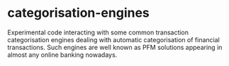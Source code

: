 # categorisation-engines
Experimental code interacting with some common transaction categorisation engines dealing with automatic categorisation of financial transactions. Such engines are well known as PFM solutions appearing in almost any online banking nowadays.
